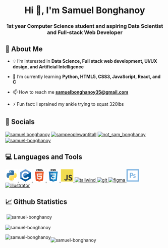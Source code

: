 <h1 align="center">Hi 👋, I'm Samuel Bonghanoy</h1>
<h3 align="center">1st year Computer Science student and aspiring Data Scientist and Full-stack Web Developer</h3>


<h2 align="left">📌 About Me</h2>


- 💡 I’m interested in <strong>Data Science, Full stack web development, UI/UX design, and Artificial Intelligence</strong>


- 🌱 I’m currently learning <strong>Python, HTML5, CSS3, JavaScript, React, and C</strong>


- 📫 How to reach me **samuelbonghanoy35@gmail.com**


- ⚡ Fun fact: I sprained my ankle trying to squat 320lbs


<h2 align="left">📡 Socials</h2>
<p align="left">
<a href="https://fb.com/samuel-bonghanoy" target="blank"><img align="center" src="https://raw.githubusercontent.com/rahuldkjain/github-profile-readme-generator/master/src/images/icons/Social/facebook.svg" alt="samuel bonghanoy" height="30" width="40" /></a>
<a href="https://instagram.com/sampeoplewantitall" target="blank"><img align="center" src="https://raw.githubusercontent.com/rahuldkjain/github-profile-readme-generator/master/src/images/icons/Social/instagram.svg" alt="sampeoplewantitall" height="30" width="40" /></a>
<a href="https://twitter.com/notsambonghanoy" target="blank"><img align="center" src="https://raw.githubusercontent.com/rahuldkjain/github-profile-readme-generator/master/src/images/icons/Social/twitter.svg" alt="not_sam_bonghanoy" height="30" width="40" /></a>
<a href="https://linkedin.com/in/samuel bonghanoy" target="blank"><img align="center" src="https://raw.githubusercontent.com/rahuldkjain/github-profile-readme-generator/master/src/images/icons/Social/linked-in-alt.svg" alt="samuel-bonghanoy" height="30" width="40" /></a>
</p>

<h2 align="left">💻 Languages and Tools</h2>
<p align="left">
<a href="https://www.python.org" target="_blank" rel="noreferrer"> <img src="https://raw.githubusercontent.com/devicons/devicon/master/icons/python/python-original.svg" alt="python" width="40" height="40"/> </a> 
<a href="https://www.cprogramming.com/" target="_blank" rel="noreferrer"> <img src="https://raw.githubusercontent.com/devicons/devicon/master/icons/c/c-original.svg" alt="c" width="40" height="40"/> </a> 
<a href="https://www.w3.org/html/" target="_blank" rel="noreferrer"> <img src="https://raw.githubusercontent.com/devicons/devicon/master/icons/html5/html5-original-wordmark.svg" alt="html5" width="40" height="40"/> </a> 
<a href="https://www.w3schools.com/css/" target="_blank" rel="noreferrer"> <img src="https://raw.githubusercontent.com/devicons/devicon/master/icons/css3/css3-original-wordmark.svg" alt="css3" width="40" height="40"/> </a> 
<a href="https://developer.mozilla.org/en-US/docs/Web/JavaScript" target="_blank" rel="noreferrer"> <img src="https://raw.githubusercontent.com/devicons/devicon/master/icons/javascript/javascript-original.svg" alt="javascript" width="40" height="40"/> </a>
<a href="https://tailwindcss.com/" target="_blank" rel="noreferrer"> <img src="https://www.vectorlogo.zone/logos/tailwindcss/tailwindcss-icon.svg" alt="tailwind" width="40" height="40"/> </a>
<a href="https://git-scm.com/" target="_blank" rel="noreferrer"> <img src="https://www.vectorlogo.zone/logos/git-scm/git-scm-icon.svg" alt="git" width="40" height="40"/> </a>
<a href="https://www.figma.com/" target="_blank" rel="noreferrer"> <img src="https://www.vectorlogo.zone/logos/figma/figma-icon.svg" alt="figma" width="40" height="40"/> </a> 
<a href="https://www.photoshop.com/en" target="_blank" rel="noreferrer"> <img src="https://raw.githubusercontent.com/devicons/devicon/master/icons/photoshop/photoshop-line.svg" alt="photoshop" width="40" height="40"/> </a> 
<a href="https://www.adobe.com/in/products/illustrator.html" target="_blank" rel="noreferrer"> <img src="https://www.vectorlogo.zone/logos/adobe_illustrator/adobe_illustrator-icon.svg" alt="illustrator" width="40" height="40"/> </a>

</p>

<h2 align="left">📈 Github Statistics</h2>

<p>&nbsp;<img align="center" src="https://github-readme-stats.vercel.app/api?username=samuel-bonghanoy&theme=tokyonight&show_icons=true&locale=en" alt="samuel-bonghanoy" /></p>

<p><img align="center" src="https://github-readme-streak-stats.herokuapp.com/?user=samuel-bonghanoy&theme=tokyonight" alt="samuel-bonghanoy" /></p>

<p><img align="left" src="https://github-readme-stats.vercel.app/api/top-langs?username=samuel-bonghanoy&theme=tokyonight&show_icons=true&locale=en&layout=compact" alt="samuel-bonghanoy" /></p>

<h3 align="left">   </h3>

<p align="left"> <img src="https://komarev.com/ghpvc/?username=samuel-bonghanoy&label=Profile%20views&color=0e75b6&style=flat" alt="samuel-bonghanoy" /> </p>
